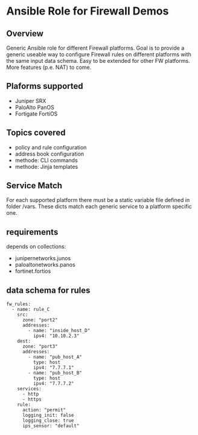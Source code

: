 # **Ansible Role for Firewall Demos**
## **Overview**
Generic Ansible role for different Firewall platforms.
Goal is to provide a generic useable way to configure Firewall rules on different platforms with the same input data schema.
Easy to be extended for other FW platforms. 
More features (p.e. NAT) to come. 

## **Plaforms supported**
* Juniper SRX
* PaloAlto PanOS
* Fortigate FortiOS
## **Topics covered**
* policy and rule configuration
* address book configuration
* methode: CLI commands
* methode: Jinja templates

## **Service Match**
For each supported platform there must be a static variable file defined in folder /vars.
These dicts match each generic service to a platform specific one. 
## **requirements**
depends on collections: 
* junipernetworks.junos
* paloaltonetworks.panos
* fortinet.fortios
## **data schema for rules**
```
fw_rules:
  - name: rule_C
    src:
      zone: "port2"
      addresses:
        - name: "inside_host_D"
          ipv4: "10.10.2.3"
    dest:
      zone: "port3"
      addresses:
        - name: "pub_host_A"
          type: host
          ipv4: "7.7.7.1"
        - name: "pub_host_B"
          type: host
          ipv4: "7.7.7.2"
    services:
      - http
      - https
    rule:
      action: "permit"
      logging_init: false
      logging_close: true
      ips_sensor: "default"
```
